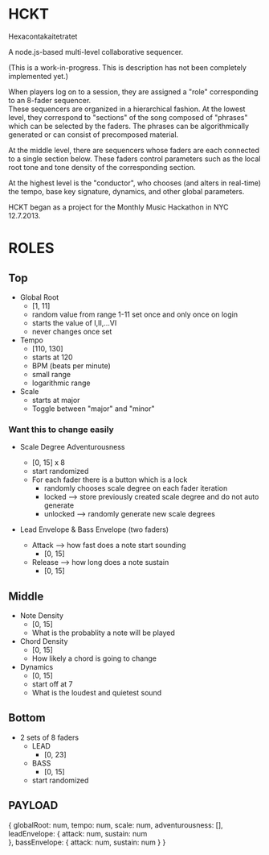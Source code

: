 HCKT
===============
Hexacontakaitetratet 

A node.js-based multi-level collaborative sequencer.  

(This is a work-in-progress.  This is description has not been completely implemented yet.)

When players log on to a session, they are assigned a "role" corresponding to an 8-fader sequencer.  
These sequencers are organized in a hierarchical fashion.  At the lowest level, they correspond to
"sections" of the song composed of "phrases" which can be selected by the faders.  The phrases can
be algorithmically generated or can consist of precomposed material.  

At the middle level, there are sequencers whose faders are each connected to a single section below.
These faders control parameters such as the local root tone and tone density of the corresponding section.  

At the highest level is the "conductor", who chooses (and alters in real-time) the tempo, base key 
signature, dynamics, and other global parameters.

HCKT began as a project for the Monthly Music Hackathon in NYC 12.7.2013.
 

ROLES
===============

## Top
* Global Root
  * [1, 11]
  * random value from range 1-11 set once and only once on login
  * starts the value of I,II,...VI
  * never changes once set
* Tempo
  * [110, 130]
  * starts at 120
  * BPM (beats per minute)
  * small range
  * logarithmic range
* Scale
  * starts at major
  * Toggle between "major" and "minor"


### Want this to change easily
* Scale Degree Adventurousness
  * [0, 15] x 8
  * start randomized
  * For each fader there is a button which is a lock
    * randomly chooses scale degree on each fader iteration
    * locked --> store previously created scale degree and do not auto generate
    * unlocked --> randomly generate new scale degrees

* Lead Envelope & Bass Envelope (two faders)
  * Attack --> how fast does a note start sounding
    * [0, 15]
  * Release --> how long does a note sustain    
    * [0, 15]





## Middle
* Note Density 
  * [0, 15]
  * What is the probablity a note will be played
* Chord Density
  * [0, 15]
  * How likely a chord is going to change
* Dynamics
  * [0, 15]
  * start off at 7
  * What is the loudest and quietest sound 





## Bottom
* 2 sets of 8 faders
  * LEAD
    * [0, 23]
  * BASS
    * [0, 15]
  * start randomized


## PAYLOAD
{
  globalRoot: num,
  tempo: num,
  scale: num,
  adventurousness: [],
  leadEnvelope: {
    attack: num,
    sustain: num             
  },
  bassEnvelope: {
    attack: num,
    sustain: num
  }
}